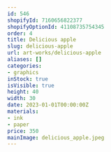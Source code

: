 ```yaml
---
id: 546
shopifyId: 7160656822377
shopifyOptionId: 41108735754345
order: 4
title: Delicious apple
slug: delicious-apple
url: art-works/delicious-apple
aliases: []
categories:
- graphics
inStock: true
isVisible: true
height: 40
width: 30
date: 2023-01-01T00:00:00Z
materials:
- ink
- paper
price: 350
mainImage: delicious_apple.jpeg
---
```

